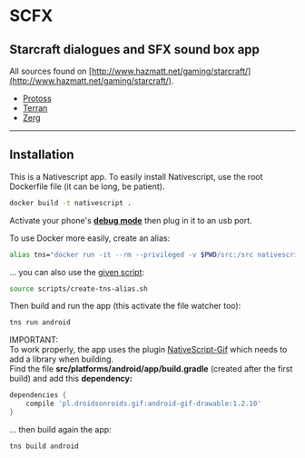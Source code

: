 # SCFX
## Starcraft dialogues and SFX sound box app

All sources found on [http://www.hazmatt.net/gaming/starcraft/](http://www.hazmatt.net/gaming/starcraft/).

- [Protoss](/doc/protoss)
- [Terran](/doc/terran)
- [Zerg](/doc/zerg)

---

## Installation

This is a Nativescript app.
To easily install Nativescript, use the root Dockerfile file (it can be long, be patient).
```bash
docker build -t nativescript .
```

Activate your phone's [**debug mode**](https://www.kingoapp.com/root-tutorials/how-to-enable-usb-debugging-mode-on-android.htm) then plug in it to an usb port.

To use Docker more easily, create an alias:
```bash
alias tns="docker run -it --rm --privileged -v $PWD/src:/src nativescript tns"
```
... you can also use the [given script](/scripts/create-tns-alias.sh):
```bash
source scripts/create-tns-alias.sh
```
Then build and run the app (this activate the file watcher too):
```bash
tns run android
```

IMPORTANT:  
To work properly, the app uses the plugin [NativeScript-Gif](https://github.com/bradmartin/nativescript-gif) which needs to add a library when building.  
Find the file **src/platforms/android/app/build.gradle** (created after the first build) and add this **dependency:**
```gradle
dependencies {
    compile 'pl.droidsonroids.gif:android-gif-drawable:1.2.10'
}
```
... then build again the app:
```
tns build android
```
